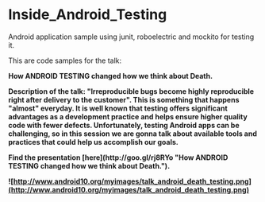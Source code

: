 Inside_Android_Testing
======================

Android application sample using junit, roboelectric and mockito for testing it.

This are code samples for the talk: 
<p><b>How ANDROID TESTING changed how we think about Death.

Description of the talk:
"Irreproducible bugs become highly reproducible right after delivery to the customer". This is something that happens "almost" everyday.
It is well known that testing offers significant advantages as a development practice and helps ensure higher quality code with fewer defects. 
Unfortunately, testing Android apps can be challenging, so in this session we are gonna talk about available tools and practices that could help us accomplish our goals.

<p><b>Find the presentation [here](http://goo.gl/rj8RYo "How ANDROID TESTING changed how we think about Death.").


![http://www.android10.org/myimages/talk_android_death_testing.png](http://www.android10.org/myimages/talk_android_death_testing.png)
